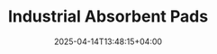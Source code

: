 ---
type: product
layout: product
date: 2025-04-14T13:48:15+04:00
sitemap:
  priority: 1
  changefreq: "weekly"

# SEO metadata
seoTitle: "Industrial Absorbent Pads for Pennsylvania Auto Shops"
seoTitleSuffix: "Auto Mechanics PIG Mats Near Me"
seoDescription: >-
  Nutcracker Pro Absorbent Pads for Pennsylvania mechanics and dealerships. High-performance PIG Mats with Exxon technology absorb oil, chemicals, and more. Save with bulk orders and fast shipping.

# Page content
title: "Industrial **Absorbent Pads**"
titlePrefix: "Pennsylvania’s Top Mechanic Supplies"
description: >-
  Nutcracker Pro Absorbent Pads (PIG Mats) deliver top spill control for Pennsylvania auto shops. Absorb 17–20 oz of oil, coolant, or chemicals per pad. Durable, cost-effective bulk packs save up to $1,200 yearly for dealerships and garages.

# benefitsContent
benefitsImages:
  - image: "/images/abspads/product-main.jpg"
    alt: "Nutcracker Pro Absorbent Pads"

benefitsBlocks:
  - title: "Top Spill Protection"
    text: >-
      Nutcracker Absorbent Pads soak up oil, solvents, and coolants fast, keeping auto shop floors safe and clean. Perfect for mechanics handling daily spills.
  - title: "Boosts Shop Safety"
    text: >-
      Reduce slip risks in garages with these PIG Mats. They meet OSHA standards, protecting your team and customers from hazardous spills.
  - title: "Handles All Liquids"
    text: >-
      From motor oil to chemical solvents, these pads work for any spill in auto shops, making them a must-have for versatile cleanup.
  - title: "Saves Pennsylvania Shops Money"
    text: >-
      Get 200 pads for just $39 per case. Nutcracker’s bulk packs cut costs and restocks, saving Pennsylvania dealerships up to $1,200 a year.
  - title: "Tough and Tear-Proof"
    text: >-
      Sonic-bonded polypropylene ensures these pads hold up under heavy use in service bays, with no fraying or mess left behind.
  - title: "Keeps Work Moving"
    text: >-
      Place these ready-to-use pads in high-spill zones of auto shops to prevent downtime. They keep your workflow smooth and efficient.
  - title: "Fast Delivery to Pennsylvania"
    text: >-
      Nutcracker ships Absorbent Pads quickly to Pennsylvania auto shops, ensuring your garage stays stocked with reliable spill control solutions.
  - title: "Eco-Conscious Choice"
    text: >-
      Designed for efficiency, these pads reduce waste in Pennsylvania shops. High absorbency means fewer pads used per spill, saving resources.
  - title: "Ideal for Pennsylvania Dealerships"
    text: >-
      Car dealerships trust Nutcracker PIG Mats for clean service bays. They handle leaks fast, keeping techs focused on the job.

# testimonials section
testimonials:
  items:
    - name: "Joe"
      text: >-
        These pads are great for my Pittsburgh shop. They suck up oil spills quick, no mess left. Best price I’ve found for this quality.
    - name: "Tina"
      text: >-
        I manage a garage in Erie, and Nutcracker pads are a lifesaver. They handle coolant and oil like nothing else. We’re sticking with these.
    - name: "Mark"
      text: >-
        We use these for our dealership. They soak up everything fast, and the box of 200 lasts ages. Saves us a ton.
    - name: "Beth"
      text: >-
        My Harrisburg shop loves these PIG Mats. They’re tough, don’t tear, and clean up spills in seconds. Great for keeping things safe.
    - name: "Sam"
      text: >-
        I’m a mechanic in Lancaster. These pads are awesome for oil changes. They hold up well and make cleanup super easy.
    - name: "Laura"
      text: >-
        Our Allentown service center uses Nutcracker pads. They’re perfect for chemical spills, and we don’t need as many as with other brands.
    - name: "Dan"
      text: >-
        In Scranton, these pads keep my floor spotless. They grab grease fast, and I don’t have to worry about slips. Good stuff.
    - name: "Emma"
      text: >-
        I run a shop in Reading. These pads are a steal for the price. They last longer than others we’ve tried, and spills vanish quick.
    - name: "Nick"
      text: >-
        Working in York, I need pads that don’t fall apart. Nutcracker’s are solid, soak up oil great, and keep my shop running smooth.

# FAQ section
faq:
  titleColored: "F.A.Q."
  questions:
    - question: "What are Nutcracker Absorbent Pads?"
      answer: >-
        Nutcracker Pro Absorbent Pads, or PIG Mats, are single-layer meltblown polypropylene pads with Exxon technology. They’re perfect for auto shops, soaking up oil, chemicals, and more for top spill control.
    - question: "How much can each pad absorb?"
      answer: >-
        Each pad absorbs 17–20 oz of liquids like oil, coolant, or solvents. Mechanics rely on them for heavy-duty spill cleanup in garages and dealerships, ensuring a safe workspace.
    - question: "Are these pads cost-effective?"
      answer: >-
        Yes, 200 pads for $39 per case saves Pennsylvania shops up to $1,200 yearly. Bulk packs reduce reorders, making them a smart choice for auto repair supplies.
    - question: "Can they handle chemical spills?"
      answer: >-
        Absolutely. Nutcracker pads absorb chemicals, oils, and coolants, making them versatile for service centers. They’re a go-to for all kinds of shop spills.
    - question: "How durable are these pads?"
      answer: >-
        Made with sonic-bonded polypropylene, these pads are tear-resistant and built for busy shops. They stay intact during tough cleanups, leaving no residue.
    - question: "Do they meet Pennsylvania safety standards?"
      answer: >-
        Yes, they cut slip risks and meet OSHA standards, keeping Pennsylvania auto shops safe. Fast spill control protects mechanics and customers in high-traffic service bays.
    - question: "How fast is shipping to Pennsylvania?"
      answer: >-
        Nutcracker offers quick shipping to Pennsylvania garages, ensuring your Absorbent Pads arrive fast. Stay stocked with reliable spill solutions for uninterrupted work.
    - question: "Are these pads eco-friendly?"
      answer: >-
        Their high absorbency means fewer pads used per spill, reducing waste in auto shops. Nutcracker PIG Mats are an efficient, green choice for mechanics.

---
